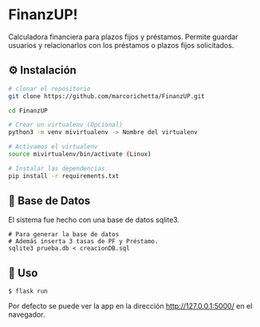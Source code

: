 # FinanzUP!
Calculadora financiera para plazos fijos y préstamos.
Permite guardar usuarios y relacionarlos con los préstamos o plazos fijos solicitados.

## :gear: Instalación

```bash
# clonar el repositorio
git clone https://github.com/marcorichetta/FinanzUP.git

cd FinanzUP

# Crear un virtualenv (Opcional)
python3 -m venv mivirtualenv -> Nombre del virtualenv

# Activamos el virtualenv
source mivirtualenv/bin/activate (Linux)

# Instalar las dependencias
pip install -r requirements.txt
```
## :floppy_disk: Base de Datos
El sistema fue hecho con una base de datos sqlite3.
```
# Para generar la base de datos
# Además inserta 3 tasas de PF y Préstamo.
sqlite3 prueba.db < creacionDB.sql
```
## :hammer: Uso
```
$ flask run
```
Por defecto se puede ver la app en la dirección http://127.0.0.1:5000/ en el navegador.
